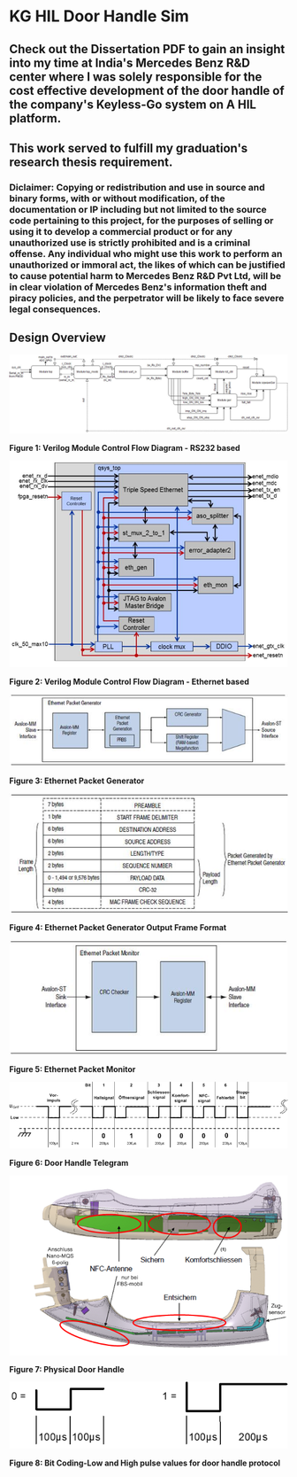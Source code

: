 # KG HIL Door Handle Sim 

## Check out the Dissertation PDF to gain an insight into my time at India's Mercedes Benz R&D center where I was solely responsible for the cost effective development of the door handle of the company's Keyless-Go system on A HIL platform. 
## This work served to fulfill my graduation's research thesis requirement.
### Diclaimer: Copying or redistribution and use in source and binary forms, with or without modification, of the documentation or IP including but not limited to the source code pertaining to this project, for the purposes of selling or using it to develop a commercial product or for any unauthorized use is strictly prohibited and is a criminal offense. Any individual who might use this work to perform an unauthorized or immoral act, the likes of which can be justified to cause potential harm to Mercedes Benz R&D Pvt Ltd, will be in clear violation of Mercedes Benz's information theft and piracy policies, and the perpetrator will be likely to face severe legal consequences. 

Design Overview 
---------------

![Verilog Module Control Flow Diagram - RS232 based](img/Flow_rs232.jpg "Verilog Module Control Flow Diagram - RS232 based")

**Figure 1: Verilog Module Control Flow Diagram - RS232 based**

![Verilog Module Control Flow Diagram - Ethernet based](img/flow_eth.jpg "Verilog Module Control Flow Diagram - Ethernet based")

**Figure 2: Verilog Module Control Flow Diagram - Ethernet based**

![Ethernet Packet Generator](img/eth-packet-generator.jpg "Ethernet Packet Generator")

**Figure 3: Ethernet Packet Generator**

![Ethernet Packet Generator Output Frame Format](img/epg-output-frame-format.jpg "Ethernet Packet Generator Output Frame Format")

**Figure 4: Ethernet Packet Generator Output Frame Format**

![Ethernet Packet Monitor](img/eth-packet-monitor.jpg "Ethernet Packet Monitor")

**Figure 5: Ethernet Packet Monitor**

![Door Handle Telegram](img/telegram.jpg "Door Handle Telegram")

**Figure 6: Door Handle Telegram**

![Physical Door Handle](img/phy_door_handle.jpg "Physical Door Handle")

**Figure 7: Physical Door Handle**

![Bit Coding-Low and High pulse values for door handle protocol](img/telegram2.jpg "Bit Coding-Low and High pulse values for door handle protocol")

**Figure 8: Bit Coding-Low and High pulse values for door handle protocol**